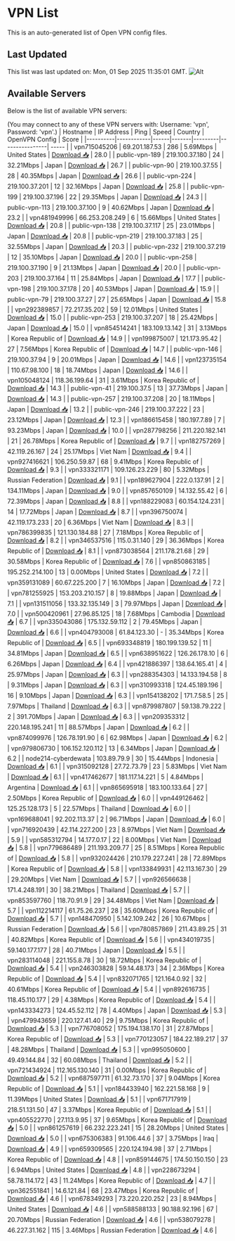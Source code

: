 # VPN List

This is an auto-generated list of Open VPN config files.

## Last Updated

This list was last updated on: Mon, 01 Sep 2025 11:35:01 GMT.
![Alt](https://repobeats.axiom.co/api/embed/186b98318ef1479477931607c1ad7d823f12451f.svg "Repobeats analytics image")

## Available Servers

Below is the list of available VPN servers:

(You may connect to any of these VPN servers with: Username: 'vpn', Password: 'vpn'.)
| Hostname | IP Address | Ping | Speed | Country | OpenVPN Config | Score |
|----------|------------|------|-------|---------|----------------| ----- |
| vpn715045206 | 69.201.187.53 | 286 | 5.69Mbps | United States | [Download 📥](./configs/server_0_US.ovpn) | 28.0 |
| public-vpn-189 | 219.100.37.180 | 24 | 32.21Mbps | Japan | [Download 📥](./configs/server_1_JP.ovpn) | 26.7 |
| public-vpn-90 | 219.100.37.55 | 28 | 40.35Mbps | Japan | [Download 📥](./configs/server_2_JP.ovpn) | 26.6 |
| public-vpn-224 | 219.100.37.201 | 12 | 32.16Mbps | Japan | [Download 📥](./configs/server_3_JP.ovpn) | 25.8 |
| public-vpn-199 | 219.100.37.196 | 22 | 29.35Mbps | Japan | [Download 📥](./configs/server_4_JP.ovpn) | 24.3 |
| public-vpn-113 | 219.100.37.100 | 9 | 40.62Mbps | Japan | [Download 📥](./configs/server_5_JP.ovpn) | 23.2 |
| vpn481949996 | 66.253.208.249 | 6 | 15.66Mbps | United States | [Download 📥](./configs/server_6_US.ovpn) | 20.8 |
| public-vpn-138 | 219.100.37.117 | 25 | 23.01Mbps | Japan | [Download 📥](./configs/server_7_JP.ovpn) | 20.8 |
| public-vpn-219 | 219.100.37.183 | 25 | 32.55Mbps | Japan | [Download 📥](./configs/server_8_JP.ovpn) | 20.3 |
| public-vpn-232 | 219.100.37.219 | 12 | 35.10Mbps | Japan | [Download 📥](./configs/server_9_JP.ovpn) | 20.0 |
| public-vpn-258 | 219.100.37.190 | 9 | 21.13Mbps | Japan | [Download 📥](./configs/server_10_JP.ovpn) | 20.0 |
| public-vpn-203 | 219.100.37.164 | 11 | 25.84Mbps | Japan | [Download 📥](./configs/server_11_JP.ovpn) | 17.7 |
| public-vpn-198 | 219.100.37.178 | 20 | 40.53Mbps | Japan | [Download 📥](./configs/server_12_JP.ovpn) | 15.9 |
| public-vpn-79 | 219.100.37.27 | 27 | 25.65Mbps | Japan | [Download 📥](./configs/server_13_JP.ovpn) | 15.8 |
| vpn292389857 | 72.217.35.202 | 59 | 12.01Mbps | United States | [Download 📥](./configs/server_14_US.ovpn) | 15.0 |
| public-vpn-253 | 219.100.37.207 | 18 | 25.42Mbps | Japan | [Download 📥](./configs/server_15_JP.ovpn) | 15.0 |
| vpn854514241 | 183.109.13.142 | 31 | 3.13Mbps | Korea Republic of | [Download 📥](./configs/server_16_KR.ovpn) | 14.9 |
| vpn199875007 | 121.173.95.42 | 27 | 7.56Mbps | Korea Republic of | [Download 📥](./configs/server_17_KR.ovpn) | 14.7 |
| public-vpn-146 | 219.100.37.94 | 9 | 20.01Mbps | Japan | [Download 📥](./configs/server_18_JP.ovpn) | 14.6 |
| vpn123735154 | 110.67.98.100 | 18 | 18.74Mbps | Japan | [Download 📥](./configs/server_19_JP.ovpn) | 14.6 |
| vpn105048124 | 118.36.199.64 | 31 | 3.61Mbps | Korea Republic of | [Download 📥](./configs/server_20_KR.ovpn) | 14.3 |
| public-vpn-41 | 219.100.37.5 | 13 | 37.73Mbps | Japan | [Download 📥](./configs/server_21_JP.ovpn) | 14.3 |
| public-vpn-257 | 219.100.37.208 | 20 | 18.11Mbps | Japan | [Download 📥](./configs/server_22_JP.ovpn) | 13.2 |
| public-vpn-246 | 219.100.37.222 | 23 | 23.12Mbps | Japan | [Download 📥](./configs/server_23_JP.ovpn) | 12.3 |
| vpn186615458 | 180.197.7.89 | 7 | 93.23Mbps | Japan | [Download 📥](./configs/server_24_JP.ovpn) | 10.0 |
| vpn287798256 | 211.220.182.141 | 21 | 26.78Mbps | Korea Republic of | [Download 📥](./configs/server_25_KR.ovpn) | 9.7 |
| vpn182757269 | 42.119.26.167 | 24 | 25.17Mbps | Viet Nam | [Download 📥](./configs/server_26_VN.ovpn) | 9.4 |
| vpn927416621 | 106.250.59.87 | 68 | 9.41Mbps | Korea Republic of | [Download 📥](./configs/server_27_KR.ovpn) | 9.3 |
| vpn333321171 | 109.126.23.229 | 80 | 5.32Mbps | Russian Federation | [Download 📥](./configs/server_28_RU.ovpn) | 9.1 |
| vpn189627904 | 222.0.137.91 | 2 | 134.11Mbps | Japan | [Download 📥](./configs/server_29_JP.ovpn) | 9.0 |
| vpn857650109 | 14.132.55.42 | 6 | 72.39Mbps | Japan | [Download 📥](./configs/server_30_JP.ovpn) | 8.8 |
| vpn188229083 | 60.154.124.231 | 14 | 17.72Mbps | Japan | [Download 📥](./configs/server_31_JP.ovpn) | 8.7 |
| vpn396750074 | 42.119.173.233 | 20 | 6.36Mbps | Viet Nam | [Download 📥](./configs/server_32_VN.ovpn) | 8.3 |
| vpn786399835 | 121.130.184.88 | 27 | 7.18Mbps | Korea Republic of | [Download 📥](./configs/server_33_KR.ovpn) | 8.2 |
| vpn346537516 | 115.0.31.140 | 29 | 36.36Mbps | Korea Republic of | [Download 📥](./configs/server_34_KR.ovpn) | 8.1 |
| vpn873038564 | 211.178.21.68 | 29 | 30.58Mbps | Korea Republic of | [Download 📥](./configs/server_35_KR.ovpn) | 7.6 |
| vpn850863185 | 195.252.214.100 | 13 | 0.00Mbps | United States | [Download 📥](./configs/server_36_US.ovpn) | 7.2 |
| vpn359131089 | 60.67.225.200 | 7 | 16.10Mbps | Japan | [Download 📥](./configs/server_37_JP.ovpn) | 7.2 |
| vpn781255925 | 153.203.210.157 | 8 | 19.88Mbps | Japan | [Download 📥](./configs/server_38_JP.ovpn) | 7.1 |
| vpn131511056 | 133.32.135.149 | 3 | 79.97Mbps | Japan | [Download 📥](./configs/server_39_JP.ovpn) | 7.0 |
| vpn500420961 | 27.96.85.125 | 18 | 7.68Mbps | Cambodia | [Download 📥](./configs/server_40_KH.ovpn) | 6.7 |
| vpn335043086 | 175.132.59.112 | 2 | 79.45Mbps | Japan | [Download 📥](./configs/server_41_JP.ovpn) | 6.6 |
| vpn404793008 | 61.84.123.30 | - | 35.34Mbps | Korea Republic of | [Download 📥](./configs/server_42_KR.ovpn) | 6.5 |
| vpn693348819 | 180.199.139.52 | 11 | 34.81Mbps | Japan | [Download 📥](./configs/server_43_JP.ovpn) | 6.5 |
| vpn638951622 | 126.26.178.10 | 6 | 6.26Mbps | Japan | [Download 📥](./configs/server_44_JP.ovpn) | 6.4 |
| vpn421886397 | 138.64.165.41 | 4 | 25.97Mbps | Japan | [Download 📥](./configs/server_45_JP.ovpn) | 6.3 |
| vpn288354303 | 14.133.194.58 | 8 | 9.31Mbps | Japan | [Download 📥](./configs/server_46_JP.ovpn) | 6.3 |
| vpn310993318 | 124.45.189.196 | 16 | 9.10Mbps | Japan | [Download 📥](./configs/server_47_JP.ovpn) | 6.3 |
| vpn154138202 | 171.7.58.5 | 25 | 7.97Mbps | Thailand | [Download 📥](./configs/server_48_TH.ovpn) | 6.3 |
| vpn879987807 | 59.138.79.222 | 2 | 391.70Mbps | Japan | [Download 📥](./configs/server_49_JP.ovpn) | 6.3 |
| vpn209353312 | 220.148.195.241 | 11 | 88.57Mbps | Japan | [Download 📥](./configs/server_50_JP.ovpn) | 6.2 |
| vpn874099976 | 126.78.191.90 | 6 | 62.98Mbps | Japan | [Download 📥](./configs/server_51_JP.ovpn) | 6.2 |
| vpn979806730 | 106.152.120.112 | 13 | 6.34Mbps | Japan | [Download 📥](./configs/server_52_JP.ovpn) | 6.2 |
| node214-cyberdewata | 103.89.79.9 | 30 | 15.44Mbps | Indonesia | [Download 📥](./configs/server_53_ID.ovpn) | 6.1 |
| vpn315092128 | 27.72.73.79 | 23 | 5.83Mbps | Viet Nam | [Download 📥](./configs/server_54_VN.ovpn) | 6.1 |
| vpn417462677 | 181.117.14.221 | 5 | 4.84Mbps | Argentina | [Download 📥](./configs/server_55_AR.ovpn) | 6.1 |
| vpn865695918 | 183.100.133.64 | 27 | 2.50Mbps | Korea Republic of | [Download 📥](./configs/server_56_KR.ovpn) | 6.0 |
| vpn449126462 | 125.25.128.173 | 5 | 22.57Mbps | Thailand | [Download 📥](./configs/server_57_TH.ovpn) | 6.0 |
| vpn169688041 | 92.202.113.37 | 2 | 96.71Mbps | Japan | [Download 📥](./configs/server_58_JP.ovpn) | 6.0 |
| vpn716920439 | 42.114.227.200 | 23 | 8.97Mbps | Viet Nam | [Download 📥](./configs/server_59_VN.ovpn) | 5.9 |
| vpn585312794 | 14.177.0.17 | 22 | 8.00Mbps | Viet Nam | [Download 📥](./configs/server_60_VN.ovpn) | 5.8 |
| vpn779686489 | 211.193.209.77 | 25 | 8.51Mbps | Korea Republic of | [Download 📥](./configs/server_61_KR.ovpn) | 5.8 |
| vpn932024426 | 210.179.227.241 | 28 | 72.89Mbps | Korea Republic of | [Download 📥](./configs/server_62_KR.ovpn) | 5.8 |
| vpn133849931 | 42.113.167.30 | 29 | 29.20Mbps | Viet Nam | [Download 📥](./configs/server_63_VN.ovpn) | 5.7 |
| vpn926566638 | 171.4.248.191 | 30 | 38.21Mbps | Thailand | [Download 📥](./configs/server_64_TH.ovpn) | 5.7 |
| vpn853597760 | 118.70.91.9 | 29 | 34.48Mbps | Viet Nam | [Download 📥](./configs/server_65_VN.ovpn) | 5.7 |
| vpn112214117 | 61.75.26.237 | 28 | 35.60Mbps | Korea Republic of | [Download 📥](./configs/server_66_KR.ovpn) | 5.7 |
| vpn148470950 | 5.142.109.242 | 26 | 10.67Mbps | Russian Federation | [Download 📥](./configs/server_67_RU.ovpn) | 5.6 |
| vpn780857869 | 211.43.89.25 | 31 | 40.82Mbps | Korea Republic of | [Download 📥](./configs/server_68_KR.ovpn) | 5.6 |
| vpn434019735 | 59.140.177.177 | 28 | 40.71Mbps | Japan | [Download 📥](./configs/server_69_JP.ovpn) | 5.5 |
| vpn283114048 | 221.155.8.78 | 30 | 18.72Mbps | Korea Republic of | [Download 📥](./configs/server_70_KR.ovpn) | 5.4 |
| vpn246303828 | 59.14.48.173 | 34 | 2.36Mbps | Korea Republic of | [Download 📥](./configs/server_71_KR.ovpn) | 5.4 |
| vpn832071765 | 121.164.0.92 | 32 | 40.61Mbps | Korea Republic of | [Download 📥](./configs/server_72_KR.ovpn) | 5.4 |
| vpn892616735 | 118.45.110.177 | 29 | 4.38Mbps | Korea Republic of | [Download 📥](./configs/server_73_KR.ovpn) | 5.4 |
| vpn143334273 | 124.45.52.112 | 78 | 4.40Mbps | Japan | [Download 📥](./configs/server_74_JP.ovpn) | 5.3 |
| vpn479943659 | 220.127.41.40 | 29 | 9.75Mbps | Korea Republic of | [Download 📥](./configs/server_75_KR.ovpn) | 5.3 |
| vpn776708052 | 175.194.138.170 | 31 | 27.87Mbps | Korea Republic of | [Download 📥](./configs/server_76_KR.ovpn) | 5.3 |
| vpn770123057 | 184.22.189.217 | 37 | 48.28Mbps | Thailand | [Download 📥](./configs/server_77_TH.ovpn) | 5.3 |
| vpn995050600 | 49.49.144.84 | 32 | 60.08Mbps | Thailand | [Download 📥](./configs/server_78_TH.ovpn) | 5.2 |
| vpn721434924 | 112.165.130.140 | 31 | 0.00Mbps | Korea Republic of | [Download 📥](./configs/server_79_KR.ovpn) | 5.2 |
| vpn687597711 | 61.32.73.170 | 37 | 9.04Mbps | Korea Republic of | [Download 📥](./configs/server_80_KR.ovpn) | 5.1 |
| vpn184433940 | 162.221.58.168 | 9 | 11.39Mbps | United States | [Download 📥](./configs/server_81_US.ovpn) | 5.1 |
| vpn671717919 | 218.51.131.50 | 47 | 3.37Mbps | Korea Republic of | [Download 📥](./configs/server_82_KR.ovpn) | 5.1 |
| vpn405522770 | 27.113.9.95 | 37 | 9.65Mbps | Korea Republic of | [Download 📥](./configs/server_83_KR.ovpn) | 5.0 |
| vpn861257619 | 66.232.223.241 | 15 | 28.20Mbps | United States | [Download 📥](./configs/server_84_US.ovpn) | 5.0 |
| vpn675306383 | 91.106.44.6 | 37 | 3.75Mbps | Iraq | [Download 📥](./configs/server_85_IQ.ovpn) | 4.9 |
| vpn659309565 | 220.124.194.98 | 37 | 2.71Mbps | Korea Republic of | [Download 📥](./configs/server_86_KR.ovpn) | 4.8 |
| vpn859144675 | 174.50.150.150 | 23 | 6.94Mbps | United States | [Download 📥](./configs/server_87_US.ovpn) | 4.8 |
| vpn228673294 | 58.78.114.172 | 43 | 11.24Mbps | Korea Republic of | [Download 📥](./configs/server_88_KR.ovpn) | 4.7 |
| vpn362551841 | 14.6.121.84 | 68 | 23.47Mbps | Korea Republic of | [Download 📥](./configs/server_89_KR.ovpn) | 4.6 |
| vpn678349293 | 73.220.220.252 | 23 | 8.94Mbps | United States | [Download 📥](./configs/server_90_US.ovpn) | 4.6 |
| vpn588588133 | 90.188.92.196 | 67 | 20.70Mbps | Russian Federation | [Download 📥](./configs/server_91_RU.ovpn) | 4.6 |
| vpn538079278 | 46.227.31.162 | 115 | 3.46Mbps | Russian Federation | [Download 📥](./configs/server_92_RU.ovpn) | 4.6 |
